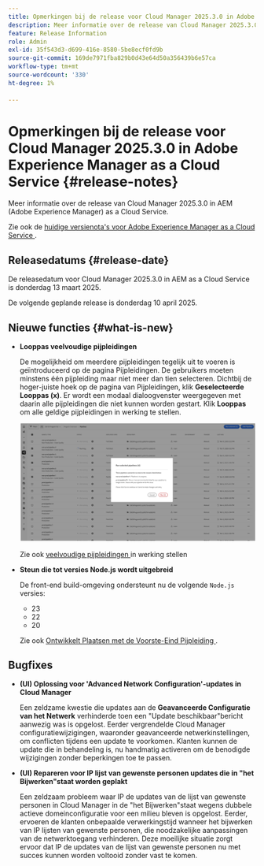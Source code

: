 ```yaml
---
title: Opmerkingen bij de release voor Cloud Manager 2025.3.0 in Adobe Experience Manager as a Cloud Service
description: Meer informatie over de release van Cloud Manager 2025.3.0 in AEM as a Cloud Service.
feature: Release Information
role: Admin
exl-id: 35f543d3-d699-416e-8580-5be8ecf0fd9b
source-git-commit: 169de7971fba829b0d43e64d50a356439b6e57ca
workflow-type: tm+mt
source-wordcount: '330'
ht-degree: 1%

---
```


# Opmerkingen bij de release voor Cloud Manager 2025.3.0 in Adobe Experience Manager as a Cloud Service {#release-notes}

<!-- https://wiki.corp.adobe.com/display/DMSArchitecture/Cloud+Manager+2025.03.0+Release -->

Meer informatie over de release van Cloud Manager 2025.3.0 in AEM (Adobe Experience Manager) as a Cloud Service.


Zie ook de [ huidige versienota&#39;s voor Adobe Experience Manager as a Cloud Service ](/help/release-notes/release-notes-cloud/release-notes-current.md).

## Releasedatums {#release-date}

De releasedatum voor Cloud Manager 2025.3.0 in AEM as a Cloud Service is donderdag 13 maart 2025.

De volgende geplande release is donderdag 10 april 2025.

## Nieuwe functies {#what-is-new}

* **Looppas veelvoudige pijpleidingen**

  De mogelijkheid om meerdere pijpleidingen tegelijk uit te voeren is geïntroduceerd op de pagina Pijpleidingen. De gebruikers moeten minstens één pijpleiding maar niet meer dan tien selecteren. Dichtbij de hoger-juiste hoek op de pagina van Pijpleidingen, klik **Geselecteerde Looppas (x)**. Er wordt een modaal dialoogvenster weergegeven met daarin alle pijpleidingen die niet kunnen worden gestart. Klik **Looppas** om alle geldige pijpleidingen in werking te stellen.

  ![ Looppas geselecteerde de dialoogdoos van pijpleidingen ](/help/implementing/cloud-manager/release-notes/assets/run-selected-pipelines.png)

  Zie ook [ veelvoudige pijpleidingen ](/help/implementing/cloud-manager/configuring-pipelines/managing-pipelines.md#run-multiple-pipelines) in werking stellen

* **Steun die tot versies Node.js wordt uitgebreid**

  De front-end build-omgeving ondersteunt nu de volgende `Node.js` versies:

   * 23
   * 22
   * 20

  Zie ook [ Ontwikkelt Plaatsen met de Voorste-Eind Pijpleiding ](/help/implementing/developing/introduction/developing-with-front-end-pipelines.md#node-versions). <!-- CMGR-65307 -->

<!--
## Private beta program {#private-beta-program}

Be a part of Cloud Manager's private beta program and have a chance to test upcoming features. -->


## Bugfixes

* **(UI) Oplossing voor &#39;Advanced Network Configuration&#39;-updates in Cloud Manager**

  Een zeldzame kwestie die updates aan de **Geavanceerde Configuratie van het Netwerk** verhinderde toen een &quot;Update beschikbaar&quot;bericht aanwezig was is opgelost. Eerder vergrendelde Cloud Manager configuratiewijzigingen, waaronder geavanceerde netwerkinstellingen, om conflicten tijdens een update te voorkomen. Klanten kunnen de update die in behandeling is, nu handmatig activeren om de benodigde wijzigingen zonder beperkingen toe te passen. <!-- CMGR-65913 and CMGR-65788 -->

* **(UI) Repareren voor IP lijst van gewenste personen updates die in &quot;het Bijwerken&quot;staat worden geplakt**

  Een zeldzaam probleem waar IP de updates van de lijst van gewenste personen in Cloud Manager in de &quot;het Bijwerken&quot;staat wegens dubbele actieve domeinconfiguratie voor een milieu bleven is opgelost. Eerder, ervoeren de klanten onbepaalde verwerkingstijd wanneer het bijwerken van IP lijsten van gewenste personen, die noodzakelijke aanpassingen van de netwerktoegang verhinderen. Deze moeilijke situatie zorgt ervoor dat IP de updates van de lijst van gewenste personen nu met succes kunnen worden voltooid zonder vast te komen. <!-- CMGR-65786 -->




<!-- ## Known issues {#known-issues} -->
